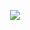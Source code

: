 <p align="center">
  <img src="https://capsule-render.vercel.app/api?text=Hey Everyone❤️💜!&animation=fadeIn&type=waving&color=gradient&height=100"/>
</p>

